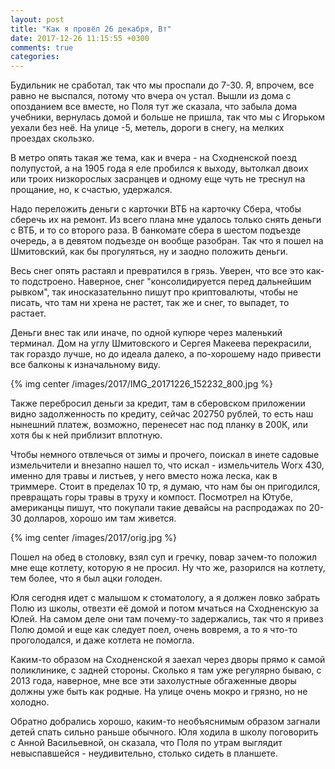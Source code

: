 ```yaml
---
layout: post
title: "Как я провёл 26 декабря, Вт"
date: 2017-12-26 11:15:55 +0300
comments: true
categories: 
---
```

Будильник не сработал, так что мы проспали до 7-30. Я, впрочем, все равно не выспался, потому что вчера оч устал. Вышли из дома с опозданием все вместе, но Поля тут же сказала, что забыла дома учебники, вернулась домой и больше не пришла, так что мы с Игорьком уехали без неё. На улице -5, метель, дороги в снегу, на мелких проездах скользко.

В метро опять такая же тема, как и вчера - на Сходненской поезд полупустой, а на 1905 года я еле пробился к выходу, вытолкал двоих или троих низкорослых засранцев и одному еще чуть не треснул на прощание, но, к счастью, удержался. 

Надо переложить деньги с карточки ВТБ на карточку Сбера, чтобы сберечь их на ремонт. Из всего плана мне удалось только снять деньги с ВТБ, и то со второго раза. В банкомате сбера в шестом подъезде очередь, а в девятом подъезде он вообще разобран. Так что я пошел на Шмитовский, как бы прогуляться, ну и заодно положить деньги.

Весь снег опять растаял и превратился в грязь. Уверен, что все это как-то подстроено. Наверное, снег "консолидируется перед дальнейшим рывком", так иносказательнно пишут про криптовалюты, чтобы не писать, что там ни хрена не растет, так же и снег, то выпадет, то растает.

Деньги внес так или иначе, по одной купюре через маленький терминал. Дом на углу Шмитовского и Сергея Макеева перекрасили, так гораздо лучше, но до идеала далеко, а по-хорошему надо привести все балконы к изначальному виду.

{% img center /images/2017/IMG_20171226_152232_800.jpg %}

Также перебросил деньги за кредит, там в сберовском приложении видно задолженность по кредиту, сейчас 202750 рублей, то есть наш нынешний платеж, возможно, перенесет нас под планку в 200К, или хотя бы к ней приблизит вплотную.

Чтобы немного отвлечься от зимы и прочего, поискал в инете садовые измельчители и внезапно нашел то, что искал - измельчитель Worx 430, именно для травы и листьев, у него вместо ножа леска, как в триммере. Стоит в пределах 10 тр, я думаю, что нам бы он пригодился, превращать горы травы в труху и компост. Посмотрел на Ютубе, американцы пишут, что покупали такие девайсы на распродажах по 20-30 долларов, хорошо им там живется.

{% img center /images/2017/orig.jpg %}

Пошел на обед в столовку, взял суп и гречку, повар зачем-то положил мне еще котлету, которую я не просил. Ну что же, разорился на котлету, тем более, что я был ацки голоден.

Юля сегодня идет с малышом к стоматологу, а я должен ловко забрать Полю из школы, отвезти её домой и потом мчаться на Сходненскую за Юлей. На самом деле они там почему-то задержались, так что я привез Полю домой и еще как следует поел, очень вовремя, а то я что-то проголодался, и даже котлета не помогла.

Каким-то образом на Сходненской я заехал через дворы прямо к самой поликлинике, с задней стороны. Сколько я там уже регулярно бываю, с 2013 года, наверное, мне все эти захолустные обгаженные дворы должны уже быть как родные. На улице очень мокро и грязно, но не холодно.

Обратно добрались хорошо, каким-то необъяснимым образом загнали детей спать сильно раньше обычного. Юля ходила в школу поговорить с Анной Васильевной, он сказала, что Поля по утрам выглядит невыспавшейся - неудивительно, столько сидеть в планшете.